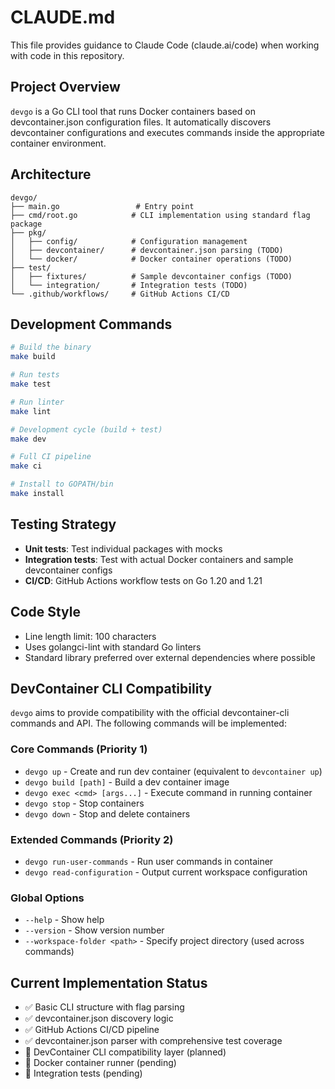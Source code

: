 # CLAUDE.md

This file provides guidance to Claude Code (claude.ai/code) when working with code in this repository.

## Project Overview

`devgo` is a Go CLI tool that runs Docker containers based on devcontainer.json configuration files. It automatically discovers devcontainer configurations and executes commands inside the appropriate container environment.

## Architecture

```
devgo/
├── main.go                 # Entry point
├── cmd/root.go            # CLI implementation using standard flag package
├── pkg/
│   ├── config/            # Configuration management
│   ├── devcontainer/      # devcontainer.json parsing (TODO)
│   └── docker/            # Docker container operations (TODO)
├── test/
│   ├── fixtures/          # Sample devcontainer configs (TODO)
│   └── integration/       # Integration tests (TODO)
└── .github/workflows/     # GitHub Actions CI/CD
```

## Development Commands

```bash
# Build the binary
make build

# Run tests
make test

# Run linter
make lint

# Development cycle (build + test)
make dev

# Full CI pipeline
make ci

# Install to GOPATH/bin
make install
```

## Testing Strategy

- **Unit tests**: Test individual packages with mocks
- **Integration tests**: Test with actual Docker containers and sample devcontainer configs
- **CI/CD**: GitHub Actions workflow tests on Go 1.20 and 1.21

## Code Style

- Line length limit: 100 characters
- Uses golangci-lint with standard Go linters
- Standard library preferred over external dependencies where possible

## DevContainer CLI Compatibility

`devgo` aims to provide compatibility with the official devcontainer-cli commands and API. The following commands will be implemented:

### Core Commands (Priority 1)
- `devgo up` - Create and run dev container (equivalent to `devcontainer up`)
- `devgo build [path]` - Build a dev container image
- `devgo exec <cmd> [args...]` - Execute command in running container
- `devgo stop` - Stop containers
- `devgo down` - Stop and delete containers

### Extended Commands (Priority 2)
- `devgo run-user-commands` - Run user commands in container
- `devgo read-configuration` - Output current workspace configuration

### Global Options
- `--help` - Show help
- `--version` - Show version number
- `--workspace-folder <path>` - Specify project directory (used across commands)

## Current Implementation Status

- ✅ Basic CLI structure with flag parsing
- ✅ devcontainer.json discovery logic
- ✅ GitHub Actions CI/CD pipeline
- ✅ devcontainer.json parser with comprehensive test coverage
- 🚧 DevContainer CLI compatibility layer (planned)
- 🚧 Docker container runner (pending)
- 🚧 Integration tests (pending)
